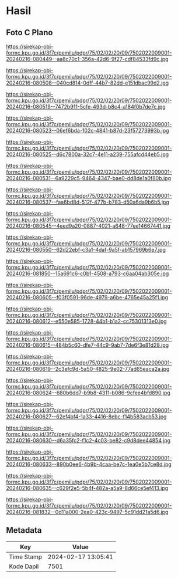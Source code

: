 # Hasil

## Foto C Plano

https://sirekap-obj-formc.kpu.go.id/3f7c/pemilu/pdpr/75/02/02/20/09/7502022009001-20240216-080449--aa8c70c1-356a-42d6-9f27-cdf84533fd9c.jpg

https://sirekap-obj-formc.kpu.go.id/3f7c/pemilu/pdpr/75/02/02/20/09/7502022009001-20240216-080508--040cd814-0dff-44b7-82dd-e151dbac99d2.jpg

https://sirekap-obj-formc.kpu.go.id/3f7c/pemilu/pdpr/75/02/02/20/09/7502022009001-20240216-080519--7472b911-5cfe-493d-b8c4-a184f0b7de7c.jpg

https://sirekap-obj-formc.kpu.go.id/3f7c/pemilu/pdpr/75/02/02/20/09/7502022009001-20240216-080523--06ef6bda-102c-4841-b87d-23f57273993b.jpg

https://sirekap-obj-formc.kpu.go.id/3f7c/pemilu/pdpr/75/02/02/20/09/7502022009001-20240216-080525--d6c7800a-32c7-4e11-a239-755afcd44eb5.jpg

https://sirekap-obj-formc.kpu.go.id/3f7c/pemilu/pdpr/75/02/02/20/09/7502022009001-20240216-080531--6a9229c5-9464-4347-bae0-dd8de1a0f80b.jpg

https://sirekap-obj-formc.kpu.go.id/3f7c/pemilu/pdpr/75/02/02/20/09/7502022009001-20240216-080537--faa6bd8d-512f-477b-b783-d50a6da9b6b5.jpg

https://sirekap-obj-formc.kpu.go.id/3f7c/pemilu/pdpr/75/02/02/20/09/7502022009001-20240216-080545--4eed9a20-0887-4021-a648-77ee14667441.jpg

https://sirekap-obj-formc.kpu.go.id/3f7c/pemilu/pdpr/75/02/02/20/09/7502022009001-20240216-080550--62d22ebf-c3a1-4daf-9a5f-ab157969b6e7.jpg

https://sirekap-obj-formc.kpu.go.id/3f7c/pemilu/pdpr/75/02/02/20/09/7502022009001-20240216-081850--15a691c6-c0b1-4508-a793-c6aa04ab305e.jpg

https://sirekap-obj-formc.kpu.go.id/3f7c/pemilu/pdpr/75/02/02/20/09/7502022009001-20240216-080605--f03f0591-96de-4979-a6be-4765e45a25f1.jpg

https://sirekap-obj-formc.kpu.go.id/3f7c/pemilu/pdpr/75/02/02/20/09/7502022009001-20240216-080612--e550e585-1728-44b1-b1a2-cc75301313e0.jpg

https://sirekap-obj-formc.kpu.go.id/3f7c/pemilu/pdpr/75/02/02/20/09/7502022009001-20240216-080615--484b5c60-dfe7-44c9-9ab7-7de6f3e81d28.jpg

https://sirekap-obj-formc.kpu.go.id/3f7c/pemilu/pdpr/75/02/02/20/09/7502022009001-20240216-080619--2c3efc9d-5a50-4825-9e02-77ad65eaca2a.jpg

https://sirekap-obj-formc.kpu.go.id/3f7c/pemilu/pdpr/75/02/02/20/09/7502022009001-20240216-080624--680b6dd7-b9b8-4311-b086-9cfee4bfd890.jpg

https://sirekap-obj-formc.kpu.go.id/3f7c/pemilu/pdpr/75/02/02/20/09/7502022009001-20240216-080627--62ef4bf4-1a33-4416-8ebc-f14b583acb53.jpg

https://sirekap-obj-formc.kpu.go.id/3f7c/pemilu/pdpr/75/02/02/20/09/7502022009001-20240216-080630--d6a35fc2-f1c2-4c03-be82-c9d8dee44854.jpg

https://sirekap-obj-formc.kpu.go.id/3f7c/pemilu/pdpr/75/02/02/20/09/7502022009001-20240216-080633--890b0ee6-4b9b-4caa-be7c-1ea0e5b7ce8d.jpg

https://sirekap-obj-formc.kpu.go.id/3f7c/pemilu/pdpr/75/02/02/20/09/7502022009001-20240216-080635--c629f2e5-5b4f-482a-a5a9-8d66ce5ef413.jpg

https://sirekap-obj-formc.kpu.go.id/3f7c/pemilu/pdpr/75/02/02/20/09/7502022009001-20240216-081832--0d11a000-2ea0-423c-9497-5c91dd21a5d6.jpg


## Metadata

| Key        | Value               |
| ---------- | ------------------- |
| Time Stamp | 2024-02-17 13:05:41 |
| Kode Dapil | 7501                |



